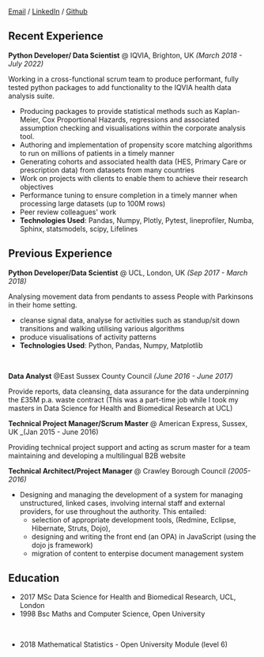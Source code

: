 
[Email](mailto:malcolm.telfer@gmail.com) / [LinkedIn](https://www.linkedin.com/in/malcolm-telfer-467668b/) / [Github](https://github.com/telferm57/)

## Recent Experience

**Python Developer/ Data Scientist**  @ IQVIA, Brighton, UK _(March 2018 - July 2022)_

Working in a cross-functional scrum team to produce performant, fully tested python packages to add functionality to the IQVIA health data analysis suite.      

- Producing packages to provide statistical methods such as Kaplan-Meier, Cox Proportional Hazards, regressions and associated assumption checking and visualisations within the corporate analysis tool.
- Authoring and implementation of propensity score matching algorithms to run on millions of patients in a timely manner
- Generating cohorts and associated health data (HES, Primary Care or prescription data) from datasets from many countries
- Work on projects with clients to enable them to achieve their research objectives
- Performance tuning to ensure completion in a timely manner when processing large datasets (up to 100M rows)
- Peer review colleagues' work
- **Technologies Used**: Pandas, Numpy, Plotly, Pytest, lineprofiler, Numba, Sphinx, statsmodels, scipy, Lifelines

## Previous Experience

**Python Developer/Data Scientist** @ UCL, London, UK _(Sep 2017 - March 2018)_

Analysing movement data from pendants to assess People with Parkinsons in their home setting.

- cleanse signal data, analyse for activities such as standup/sit down transitions and walking utilising various algorithms 
- produce visualisations of activity patterns 
- **Technologies Used**: Python, Pandas, Numpy, Matplotlib

<br/>

**Data Analyst** @East Sussex County Council _(June 2016 - June 2017)_

Provide reports, data cleansing, data assurance for the data underpinning the £35M p.a. waste contract
(This was a part-time job while I took my masters in Data Science for Health and Biomedical Research at UCL)

**Technical Project Manager/Scrum Master** @ American Express, Sussex, UK _(Jan 2015 - June 2016)

Providing technical project support and acting as scrum master for a team maintaining and developing a multilingual B2B website

**Technical Architect/Project Manager** @ Crawley Borough Council _(2005-2016)_

- Designing and managing the development of a system for managing unstructured, linked cases, involving internal staff and external providers, for use throughout the authority. This entailed:
    - selection of appropriate development tools, (Redmine, Eclipse, Hibernate, Struts, Dojo),
    - designing and writing the front end (an OPA) in JavaScript (using the dojo js framework)
    - migration of content to enterpise document management system

## Education

- 2017 MSc Data Science for Health and Biomedical Research, UCL, London
- 1998 Bsc Maths and Computer Science, Open University 
<br/>

- 2018 Mathematical Statistics - Open University Module (level 6)



